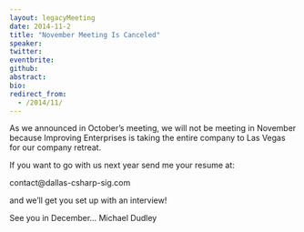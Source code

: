 ```yaml
---
layout: legacyMeeting
date: 2014-11-2
title: "November Meeting Is Canceled"
speaker:
twitter:
eventbrite:
github:
abstract:
bio:
redirect_from:
  - /2014/11/
---
```


<p>As we announced in October&#8217;s meeting, we will not be meeting in November because Improving Enterprises is taking the entire company to Las Vegas for our company retreat.</p>
<p>If you want to go with us next year send me your resume at:</p>
<p>contact@dallas-csharp-sig.com</p>
<p>and we&#8217;ll get you set up with an interview!</p>
<p>See you in December&#8230; Michael Dudley</p>

